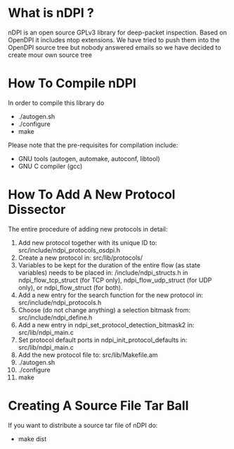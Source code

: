 # What is nDPI ?

nDPI is an open source GPLv3 library for deep-packet inspection. Based on OpenDPI it includes ntop extensions. We have tried to push them into the OpenDPI source tree but nobody answered emails so we have decided to create mour own source tree

# How To Compile nDPI

In order to compile this library do

- ./autogen.sh
- ./configure
- make

Please note that the pre-requisites for compilation include:
- GNU tools (autogen, automake, autoconf, libtool)
- GNU C compiler (gcc)

# How To Add A New Protocol Dissector

The entire procedure of adding new protocols in detail:

1. Add new protocol together with its unique ID to: src/include/ndpi_protocols_osdpi.h
2. Create a new protocol in: src/lib/protocols/
3. Variables to be kept for the duration of the entire flow (as state variables) needs to be placed in: /include/ndpi_structs.h in ndpi_flow_tcp_struct (for TCP only), ndpi_flow_udp_struct (for UDP only), or ndpi_flow_struct (for both).
4. Add a new entry for the search function for the new protocol in: src/include/ndpi_protocols.h
5. Choose (do not change anything) a selection bitmask from: src/include/ndpi_define.h
6. Add a new entry in ndpi_set_protocol_detection_bitmask2 in: src/lib/ndpi_main.c
7. Set protocol default ports in ndpi_init_protocol_defaults in: src/lib/ndpi_main.c
8. Add the new protocol file to: src/lib/Makefile.am
9.  ./autogen.sh
10. ./configure
11. make

# Creating A Source File Tar Ball

If you want to distribute a source tar file of nDPI do:

- make dist
